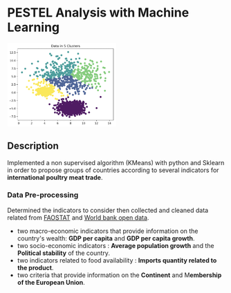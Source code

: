 # PESTEL Analysis with Machine Learning

<img alt="MySQL" width="50%" src="./data/kmeans.png" style="padding-right:10px;" />


                                                                                                                                          
## Description

Implemented a non supervised algorithm (KMeans) with python and Sklearn in order to propose groups of countries according to several indicators for **international poultry meat trade**.

### Data Pre-processing

Determined the indicators to consider then collected and cleaned data related from [FAOSTAT](https://www.fao.org/faostat/en/) and [World bank open data](https://donnees.banquemondiale.org/).
- two macro-economic indicators that provide information on the country's wealth: **GDP per capita** and **GDP per capita growth**.
- two socio-economic indicators : **Average population growth** and the **Political stability** of the country.
- two indicators related to food availability : **Imports quantity related to the product**.
- two criteria that provide information on the **Continent** and M**embership of the European Union**.


